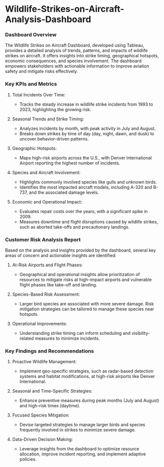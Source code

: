 # Wildlife-Strikes-on-Aircraft-Analysis-Dashboard
### Dashboard Overview
The Wildlife Strikes on Aircraft Dashboard, developed using Tableau, provides a detailed analysis of trends, patterns, and impacts of wildlife strikes on aircraft. It offers insights into strike timing, geographical hotspots, economic consequences, and species involvement. The dashboard empowers stakeholders with actionable information to improve aviation safety and mitigate risks effectively.

### Key KPIs and Metrics

1. Total Incidents Over Time:
	- Tracks the steady increase in wildlife strike incidents from 1993 to 2023, highlighting the growing risk.

2. Seasonal Trends and Strike Timing:
	- Analyzes incidents by month, with peak activity in July and August.
	- Breaks down strikes by time of day (day, night, dawn, and dusk) to uncover behavior-driven patterns.

3. Geographic Hotspots:
	- Maps high-risk airports across the U.S., with Denver International Airport reporting the highest number of incidents.

4. Species and Aircraft Involvement:
	- Highlights commonly involved species like gulls and unknown birds.
	- Identifies the most impacted aircraft models, including A-320 and B-737, and the associated damage levels.

5. Economic and Operational Impact:
	- Evaluates repair costs over the years, with a significant spike in 2009.
	- Measures downtime and flight disruptions caused by wildlife strikes, such as aborted take-offs and precautionary landings.

### Customer Risk Analysis Report

Based on the analysis and insights provided by the dashboard, several key areas of concern and actionable insights are identified:

1. At-Risk Airports and Flight Phases:
	- Geographical and operational insights allow prioritization of resources to mitigate risks at high-impact airports and vulnerable flight phases like take-off and landing.

2. Species-Based Risk Assessment:
	- Larger bird species are associated with more severe damage. Risk mitigation strategies can be tailored to manage these species near hotspots.

3. Operational Improvements:
	- Understanding strike timing can inform scheduling and visibility-related measures to minimize incidents.

### Key Findings and Recommendations

1. Proactive Wildlife Management:
	- Implement geo-specific strategies, such as radar-based detection systems and habitat modifications, at high-risk airports like Denver International.

2. Seasonal and Time-Specific Strategies:
	- Enhance preventive measures during peak months (July and August) and high-risk times (daytime).

3. Focused Species Mitigation:
	- Devise targeted strategies to manage larger birds and species frequently involved in strikes to minimize severe damage.

4. Data-Driven Decision Making:
	- Leverage insights from the dashboard to optimize resource allocation, improve incident reporting, and implement adaptive policies.

